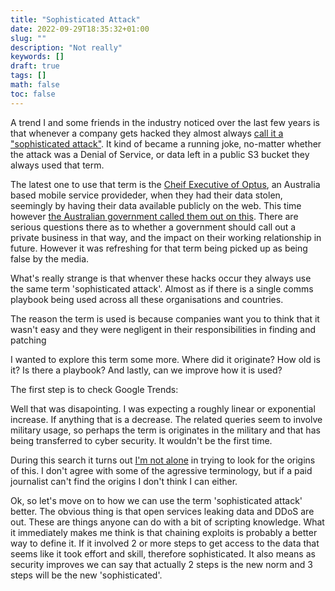 ```yaml
---
title: "Sophisticated Attack"
date: 2022-09-29T18:35:32+01:00
slug: ""
description: "Not really"
keywords: []
draft: true
tags: []
math: false
toc: false
---
```


A trend I and some friends in the industry noticed over the last few years is that whenever a company gets hacked they almost always [call it a "sophisticated attack"](https://www.google.com/search?q=site%3Abbc.co.uk%2Fnews%20%22sophisticated%20attack%22). It kind of became a running joke, no-matter whether the attack was a Denial of Service, or data left in a public S3 bucket they always used that term.

The latest one to use that term is the [Cheif Executive of Optus](https://www.bbc.co.uk/news/world-australia-63056838), an Australia based mobile service provideder, when they had their data stolen, seemingly by having their data available publicly on the web. This time however [the Australian government called them out on this](https://twitter.com/ClareONeilMP/status/1574361824102711296). There are serious questions there as to whether a government should call out a private business in that way, and the impact on their working relationship in future. However it was refreshing for that term being picked up as being false by the media.

What's really strange is that whenver these hacks occur they always use the same term 'sophisticated attack'. Almost as if there is a single comms playbook being used across all these organisations and countries.

The reason the term is used is because companies want you to think that it wasn't easy and they were negligent in their responsibilities in finding and patching 

I wanted to explore this term some more. Where did it originate? How old is it? Is there a playbook? And lastly, can we improve how it is used?

The first step is to check Google Trends:

  <script type="text/javascript" src="https://ssl.gstatic.com/trends_nrtr/3045_RC01/embed_loader.js"></script>
  <script type="text/javascript">
    trends.embed.renderExploreWidget("TIMESERIES", {"comparisonItem":[{"keyword":"\"sophisticated attack\"","geo":"","time":"2004-01-01 2022-09-29"}],"category":0,"property":""}, {"exploreQuery":"date=all&q=%22sophisticated%20attack%22","guestPath":"https://trends.google.co.uk:443/trends/embed/"});
  </script>

Well that was disapointing. I was expecting a roughly linear or exponential increase. If anything that is a decrease. The related queries seem to involve military usage, so perhaps the term is originates in the military and that has being transferred to cyber security. It wouldn't be the first time.

During this search it turns out [I'm not alone](https://www.engadget.com/2016-06-06-dnp-sophisticated-hack-attack-dont-believe-the-hype.html) in trying to look for the origins of this. I don't agree with some of the agressive terminology, but if a paid journalist can't find the origins I don't think I can either.

Ok, so let's move on to how we can use the term 'sophisticated attack' better. The obvious thing is that open services leaking data and DDoS are out. These are things anyone can do with a bit of scripting knowledge. What it immediately makes me think is that chaining exploits is probably a better way to define it. If it involved 2 or more steps to get access to the data that seems like it took effort and skill, therefore sophisticated. It also means as security improves we can say that actually 2 steps is the new norm and 3 steps will be the new 'sophisticated'.
